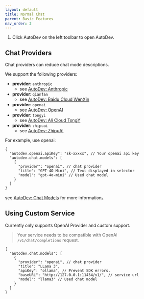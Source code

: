 ```yaml
---
layout: default
title: Normal Chat
parent: Basic Features
nav_order: 3
---
```


1. Click AutoDev on the left toolbar to open AutoDev.

## Chat Providers

Chat providers can reduce chat mode descriptions.

We support the following providers:

- **provider**: `anthropic`
  - see [AutoDev: Anthropic](../configuration.md#anthropic)
- **provider**: `qianfan`
  - see [AutoDev: Baidu Cloud WenXin](../configuration.md#baidu-cloud-wenxin)
- **provider**: `openai`
  - see [AutoDev: OpenAI](../configuration.md#openai)
- **provider**: `tongyi`
  - see [AutoDev: Ali Cloud TongY](../configuration.md#ali-cloud-tongyi)
- **provider**: `zhipuai`
  - see [AutoDev: ZhipuAI](../configuration.md#ZhipuAI)

For example, use openai:

```jsonc
{
  "autodev.openai.apiKey": "sk-xxxxx", // Your openai api key
  "autodev.chat.models": [
    {
      "provider": "openai", // chat provider
      "title": "GPT-4O Mini", // Text displayed in selector
      "model": "gpt-4o-mini" // Used chat model
    }
  ]
}
```

see [AutoDev: Chat Models](../configuration.md#chat-models) for more information。

## Using Custom Service

Currently only supports OpenAI Provider and custom support.

> Your service needs to be compatible with OpenAI `/v1/chat/completions` request.

```jsonc
{
  "autodev.chat.models": [
    {
      "provider": "openai", // chat provider
      "title": "LLama 3",
      "apiKey": "ollama", // Prevent SDK errors.
      "baseURL": "http://127.0.0.1:11434/v1/", // service url
      "model": "llama3" // Used chat model
    }
  ]
}
```
